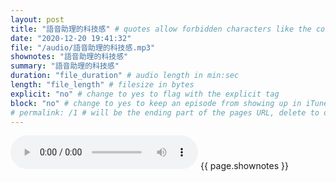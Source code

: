 ```yaml
---
layout: post
title: "語音助理的科技感" # quotes allow forbidden characters like the colon
date: "2020-12-20 19:41:32"
file: "/audio/語音助理的科技感.mp3"
shownotes: "語音助理的科技感"
summary: "語音助理的科技感"
duration: "file_duration" # audio length in min:sec
length: "file_length" # filesize in bytes
explicit: "no" # change to yes to flag with the explicit tag
block: "no" # change to yes to keep an episode from showing up in iTunes
# permalink: /1 # will be the ending part of the pages URL, delete to default to the title
---
```


<audio controls>
<source src="{{site.url}}{{site.baseurl}}{{ page.file }}" type="audio/x-mp3">
Your browser does not support the audio element.
</audio>
{{ page.shownotes }}
